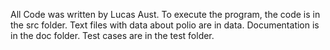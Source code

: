 All Code was written by Lucas Aust.
To execute the program, the code is in the src folder.
Text files with data about polio are in data.
Documentation is in the doc folder.
Test cases are in the test folder.
